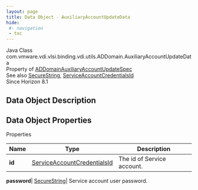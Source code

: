 ```yaml
---
layout: page
title: Data Object - AuxiliaryAccountUpdateData
hide:
 #- navigation
 - toc
---
```






Java Class
    com.vmware.vdi.vlsi.binding.vdi.utils.ADDomain.AuxiliaryAccountUpdateData  
Property of
     [ADDomainAuxiliaryAccountUpdateSpec](vdi.utils.ADDomain.ADDomainAuxiliaryAccountUpdateSpec.md#field_detail)  
See also
     [SecureString](vdi.util.SecureString.md), [ServiceAccountCredentialsId](vdi.entity.ServiceAccountCredentialsId.md)  
Since 
    Horizon 8.1

## Data Object Description 

## Data Object Properties

Properties

Name |  Type |  Description   
---|---|---  
**id**| [ServiceAccountCredentialsId](vdi.entity.ServiceAccountCredentialsId.md)|  The id of Service account.   
  
**password**| [SecureString](vdi.util.SecureString.md)|  Service account user password.   
  
  
  

  
  

